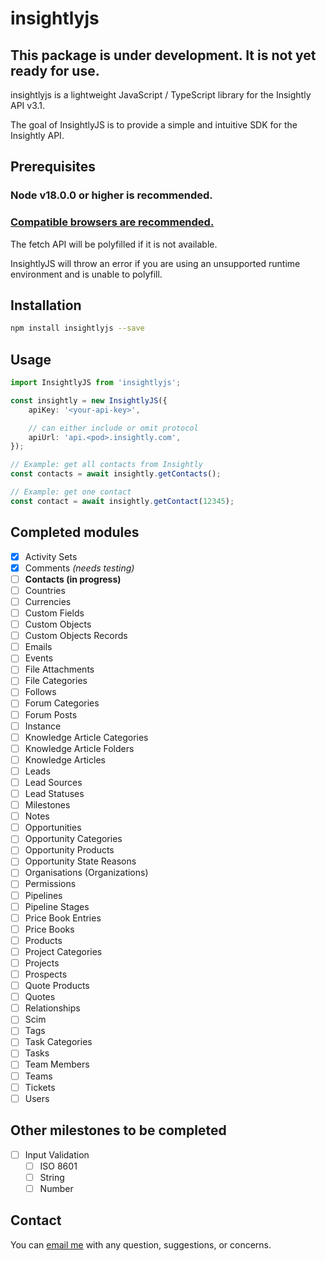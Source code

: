 # insightlyjs

## This package is under development. It is not yet ready for use.

insightlyjs is a lightweight JavaScript / TypeScript library for the Insightly API v3.1.

The goal of InsightlyJS is to provide a simple and intuitive SDK for the Insightly API.

## Prerequisites
### Node v18.0.0 or higher is recommended.
### [Compatible browsers are recommended.](https://developer.mozilla.org/en-US/docs/Web/API/Fetch_API#browser_compatibility)

The fetch API will be polyfilled if it is not available.

InsightlyJS will throw an error if you are using an unsupported runtime environment and is unable to polyfill.

## Installation

```bash
npm install insightlyjs --save
```

## Usage

```typescript
import InsightlyJS from 'insightlyjs';

const insightly = new InsightlyJS({
    apiKey: '<your-api-key>',

    // can either include or omit protocol
    apiUrl: 'api.<pod>.insightly.com',
});

// Example: get all contacts from Insightly
const contacts = await insightly.getContacts();

// Example: get one contact
const contact = await insightly.getContact(12345);
```

## Completed modules

-   [x] Activity Sets
-   [x] Comments *(needs testing)*
-   [ ] __Contacts (in progress)__
-   [ ] Countries
-   [ ] Currencies
-   [ ] Custom Fields
-   [ ] Custom Objects
-   [ ] Custom Objects Records
-   [ ] Emails
-   [ ] Events
-   [ ] File Attachments
-   [ ] File Categories
-   [ ] Follows
-   [ ] Forum Categories
-   [ ] Forum Posts
-   [ ] Instance
-   [ ] Knowledge Article Categories
-   [ ] Knowledge Article Folders
-   [ ] Knowledge Articles
-   [ ] Leads
-   [ ] Lead Sources
-   [ ] Lead Statuses
-   [ ] Milestones
-   [ ] Notes
-   [ ] Opportunities
-   [ ] Opportunity Categories
-   [ ] Opportunity Products
-   [ ] Opportunity State Reasons
-   [ ] Organisations (Organizations)
-   [ ] Permissions
-   [ ] Pipelines
-   [ ] Pipeline Stages
-   [ ] Price Book Entries
-   [ ] Price Books
-   [ ] Products
-   [ ] Project Categories
-   [ ] Projects
-   [ ] Prospects
-   [ ] Quote Products
-   [ ] Quotes
-   [ ] Relationships
-   [ ] Scim
-   [ ] Tags
-   [ ] Task Categories
-   [ ] Tasks
-   [ ] Team Members
-   [ ] Teams
-   [ ] Tickets
-   [ ] Users

## Other milestones to be completed

-   [ ] Input Validation
    -   [ ] ISO 8601
    -   [ ] String
    -   [ ] Number

## Contact

You can [email me](mailto:jack@jacklabbe.com) with any question, suggestions, or concerns.
